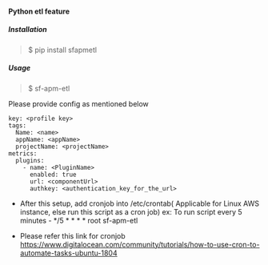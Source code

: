 #### Python etl feature 

##### Installation
> $ pip install sfapmetl
##### Usage
> $ sf-apm-etl <config file path>

Please provide config as mentioned below
```
key: <profile key>
tags: 
  Name: <name>
  appName: <appName>
  projectName: <projectName>
metrics:
  plugins:
    - name: <PluginName>
      enabled: true
      url: <componentUrl>
      authkey: <authentication_key_for_the_url>
```
* After this setup, add cronjob into /etc/crontab( Applicable for Linux AWS instance, else run this script as a cron job) ex: To run script every 5 minutes - */5 * * * * root sf-apm-etl <config file path>

* Please refer this link for cronjob https://www.digitalocean.com/community/tutorials/how-to-use-cron-to-automate-tasks-ubuntu-1804

